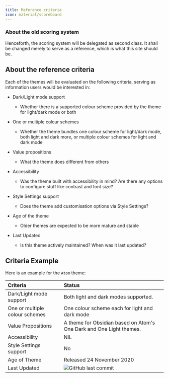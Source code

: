 ```yaml
---
title: Reference criteria
icon: material/scoreboard
---
```


### About the old scoring system

Henceforth, the scoring system will be delegated as second class. It shall be changed merely to serve as a reference, which is what this site should be.

## About the reference criteria

Each of the themes will be evaluated on the following criteria, serving as information users would be interested in:

- Dark/Light mode support

  - Whether there is a supported colour scheme provided by the theme for light/dark mode or both

- One or multiple colour schemes

  - Whether the theme bundles one colour scheme for light/dark mode, both light and dark more, or multiple colour schemes for light and dark mode

- Value propositions

  - What the theme does different from others

- Accessibility

  - Was the theme built with accessibility in mind? Are there any options to configure stuff like contrast and font size?

- Style Settings support

  - Does the theme add customisation options via Style Settings?

- Age of the theme

  - Older themes are expected to be more mature and stable

- Last Updated
  - Is this theme actively maintained? When was it last updated?

## Criteria Example

Here is an example for the `Atom` theme:

| Criteria                       | Status                                                                                                                                                                                                         |     |
| :----------------------------- | :------------------------------------------------------------------------------------------------------------------------------------------------------------------------------------------------------------- | :-- |
| Dark/Light mode support        | Both light and dark modes supported.                                                                                                                                                                           |     |
| One or multiple colour schemes | One colour scheme each for light and dark mode                                                                                                                                                                 |     |
| Value Propositions             | A theme for Obsidian based on Atom's One Dark and One Light themes.                                                                                                                                            |     |
| Accessibility                  | NIL                                                                                                                                                                                                            |     |
| Style Settings support         | No                                                                                                                                                                                                             |     |
| Age of Theme                   | Released 24 November 2020                                                                                                                                                                                      |     |
| Last Updated                   | <img alt="GitHub last commit" src="https://img.shields.io/github/last-commit/kognise/obsidian-atom?color=573E7A&amp;label=last%20update&amp;logo=github&amp;style=for-the-badge" referrerpolicy="no-referrer"> |     |

